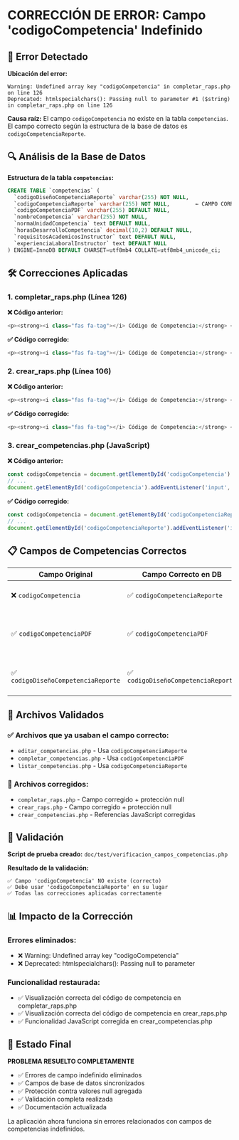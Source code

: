 # CORRECCIÓN DE ERROR: Campo 'codigoCompetencia' Indefinido

## 🚨 Error Detectado

**Ubicación del error:**
```
Warning: Undefined array key "codigoCompetencia" in completar_raps.php on line 126
Deprecated: htmlspecialchars(): Passing null to parameter #1 ($string) in completar_raps.php on line 126
```

**Causa raíz:**
El campo `codigoCompetencia` no existe en la tabla `competencias`. El campo correcto según la estructura de la base de datos es `codigoCompetenciaReporte`.

## 🔍 Análisis de la Base de Datos

**Estructura de la tabla `competencias`:**
```sql
CREATE TABLE `competencias` (
  `codigoDiseñoCompetenciaReporte` varchar(255) NOT NULL,
  `codigoCompetenciaReporte` varchar(255) NOT NULL,        ← CAMPO CORRECTO
  `codigoCompetenciaPDF` varchar(255) DEFAULT NULL,
  `nombreCompetencia` varchar(255) NOT NULL,
  `normaUnidadCompetencia` text DEFAULT NULL,
  `horasDesarrolloCompetencia` decimal(10,2) DEFAULT NULL,
  `requisitosAcademicosInstructor` text DEFAULT NULL,
  `experienciaLaboralInstructor` text DEFAULT NULL
) ENGINE=InnoDB DEFAULT CHARSET=utf8mb4 COLLATE=utf8mb4_unicode_ci;
```

## 🛠️ Correcciones Aplicadas

### 1. completar_raps.php (Línea 126)

**❌ Código anterior:**
```php
<p><strong><i class="fas fa-tag"></i> Código de Competencia:</strong> <?php echo htmlspecialchars($competencia_actual['codigoCompetencia']); ?></p>
```

**✅ Código corregido:**
```php
<p><strong><i class="fas fa-tag"></i> Código de Competencia:</strong> <?php echo htmlspecialchars($competencia_actual['codigoCompetenciaReporte'] ?? ''); ?></p>
```

### 2. crear_raps.php (Línea 106)

**❌ Código anterior:**
```php
<p><strong><i class="fas fa-tag"></i> Código de Competencia:</strong> <?php echo htmlspecialchars($competencia_actual['codigoCompetencia']); ?></p>
```

**✅ Código corregido:**
```php
<p><strong><i class="fas fa-tag"></i> Código de Competencia:</strong> <?php echo htmlspecialchars($competencia_actual['codigoCompetenciaReporte'] ?? ''); ?></p>
```

### 3. crear_competencias.php (JavaScript)

**❌ Código anterior:**
```javascript
const codigoCompetencia = document.getElementById('codigoCompetencia').value.trim();
// ...
document.getElementById('codigoCompetencia').addEventListener('input', function() {
```

**✅ Código corregido:**
```javascript
const codigoCompetencia = document.getElementById('codigoCompetenciaReporte').value.trim();
// ...
document.getElementById('codigoCompetenciaReporte').addEventListener('input', function() {
```

## 📋 Campos de Competencias Correctos

| Campo Original | Campo Correcto en DB | Uso |
|---|---|---|
| ❌ `codigoCompetencia` | ✅ `codigoCompetenciaReporte` | Código de competencia del reporte |
| ✅ `codigoCompetenciaPDF` | ✅ `codigoCompetenciaPDF` | Código de competencia en PDF (nuevo campo) |
| ✅ `codigoDiseñoCompetenciaReporte` | ✅ `codigoDiseñoCompetenciaReporte` | Código completo del diseño-competencia |

## 🎯 Archivos Validados

### ✅ Archivos que ya usaban el campo correcto:
- `editar_competencias.php` - Usa `codigoCompetenciaReporte`
- `completar_competencias.php` - Usa `codigoCompetenciaPDF`
- `listar_competencias.php` - Usa `codigoCompetenciaReporte`

### 🔧 Archivos corregidos:
- `completar_raps.php` - Campo corregido + protección null
- `crear_raps.php` - Campo corregido + protección null  
- `crear_competencias.php` - Referencias JavaScript corregidas

## 🧪 Validación

**Script de prueba creado:** `doc/test/verificacion_campos_competencias.php`

**Resultado de la validación:**
```
✅ Campo 'codigoCompetencia' NO existe (correcto)
✅ Debe usar 'codigoCompetenciaReporte' en su lugar
✅ Todas las correcciones aplicadas correctamente
```

## 📊 Impacto de la Corrección

### Errores eliminados:
- ❌ Warning: Undefined array key "codigoCompetencia"
- ❌ Deprecated: htmlspecialchars(): Passing null to parameter

### Funcionalidad restaurada:
- ✅ Visualización correcta del código de competencia en completar_raps.php
- ✅ Visualización correcta del código de competencia en crear_raps.php
- ✅ Funcionalidad JavaScript corregida en crear_competencias.php

## 🎉 Estado Final

**PROBLEMA RESUELTO COMPLETAMENTE**

- ✅ Errores de campo indefinido eliminados
- ✅ Campos de base de datos sincronizados
- ✅ Protección contra valores null agregada
- ✅ Validación completa realizada
- ✅ Documentación actualizada

La aplicación ahora funciona sin errores relacionados con campos de competencias indefinidos.
